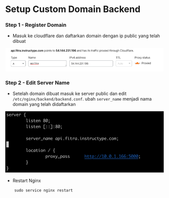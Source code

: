 # Setup Custom Domain Backend

### Step 1 - Register Domain
- Masuk ke cloudflare dan daftarkan domain dengan ip public yang telah dibuat

 ![alt text](https://github.com/fitraaditama7/DumbwaysBootcamp/blob/master/week2/5.%20Custom%20Domain%20Backend/img/1.png?raw=true)

### Step 2 - Edit Server Name
- Setelah domain dibuat masuk ke server public dan edit `/etc/nginx/backend/backend.conf`. ubah `server_name` menjadi nama domain yang telah didaftarkan

 ![alt text](https://github.com/fitraaditama7/DumbwaysBootcamp/blob/master/week2/5.%20Custom%20Domain%20Backend/img/2.png?raw=true)

- Restart Nginx
```
    sudo service nginx restart
```